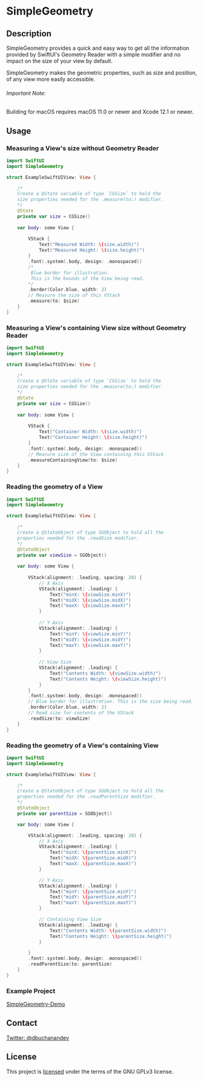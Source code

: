 # SimpleGeometry

## Description
SimpleGeometry provides a quick and easy way to get all the information provided by
SwiftUI's Geometry Reader with a simple modifier and no impact on the size of your view
by default.

SimpleGeometry makes the geometric properties, such as size and position,
of any view more easily accessible.

###### Important Note:
Building for macOS requires macOS 11.0 or newer and Xcode 12.1 or newer.

## Usage
### Measuring a View's size without Geometry Reader
```swift
import SwiftUI
import SimpleGeometry

struct ExampleSwiftUIView: View {

    /*
    Create a @State variable of type `CGSize` to hold the
    size properties needed for the .measure(to:) modifier.
    */
    @State
    private var size = CGSize()
    
    var body: some View {
    
        VStack {
            Text("Measured Width: \(size.width)")
            Text("Measured Height: \(size.height)")
        }
        .font(.system(.body, design: .monospaced))
        /*
         Blue border for illustration.
         This is the bounds of the View being read.
        */
        .border(Color.blue, width: 2)
        // Measure the size of this VStack
        .measure(to: $size)
    }
}
```

### Measuring a View's containing View size without Geometry Reader
```swift
import SwiftUI
import SimpleGeometry

struct ExampleSwiftUIView: View {

    /*
    Create a @State variable of type `CGSize` to hold the
    size properties needed for the .measure(to:) modifier.
    */
    @State
    private var size = CGSize()
    
    var body: some View {
    
        VStack {
            Text("Container Width: \(size.width)")
            Text("Container Height: \(size.height)")
        }
        .font(.system(.body, design: .monospaced))
        // Measure size of the View containing this VStack
        .measureContainingView(to: $size)
    }
}
```

### Reading the geometry of a View
```swift
import SwiftUI
import SimpleGeometry

struct ExampleSwiftUIView: View {

    /*
    Create a @StateObject of type SGObject to hold all the
    properties needed for the .readSize modifier.
    */
    @StateObject
    private var viewSize = SGObject()
    
    var body: some View {
    
        VStack(alignment: .leading, spacing: 20) {
            // X Axis
            VStack(alignment: .leading) {
                Text("minX: \(viewSize.minX)")
                Text("midX: \(viewSize.midX)")
                Text("maxX: \(viewSize.maxX)")
            }
            
            // Y Axis
            VStack(alignment: .leading) {
                Text("minY: \(viewSize.minY)")
                Text("midY: \(viewSize.midY)")
                Text("maxY: \(viewSize.maxY)")
            }
            
            // View Size
            VStack(alignment: .leading) {
                Text("Contents Width: \(viewSize.width)")
                Text("Contents Height: \(viewSize.height)")
            }
        }
        .font(.system(.body, design: .monospaced))
        // Blue border for illustration. This is the size being read.
        .border(Color.blue, width: 2)
        // Read size for contents of the VStack
        .readSize(to: viewSize)
    }
}
```

### Reading the geometry of a View's containing View
```swift
import SwiftUI
import SimpleGeometry

struct ExampleSwiftUIView: View {

    /*
    Create a @StateObject of type SGObject to hold all the
    properties needed for the .readParentSize modifier.
    */
    @StateObject
    private var parentSize = SGObject()

    var body: some View {

        VStack(alignment: .leading, spacing: 20) {
            // X Axis
            VStack(alignment: .leading) {
                Text("minX: \(parentSize.minX)")
                Text("midX: \(parentSize.midX)")
                Text("maxX: \(parentSize.maxX)")
            }

            // Y Axis
            VStack(alignment: .leading) {
                Text("minY: \(parentSize.minY)")
                Text("midY: \(parentSize.midY)")
                Text("maxY: \(parentSize.maxY)")
            }

            // Containing View Size
            VStack(alignment: .leading) {
                Text("Contents Width: \(parentSize.width)")
                Text("Contents Height: \(parentSize.height)")
            }

        }
        .font(.system(.body, design: .monospaced))
        .readParentSize(to: parentSize)
    }
}
```

### Example Project
[SimpleGeometry-Demo](https://github.com/donavoncade/SimpleGeometry-Demo)

## Contact
[Twitter: @dbuchanandev](https://twitter.com/dbuchanandev)

## License
This project is [licensed](License.txt) under the terms of the GNU GPLv3 license.

